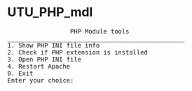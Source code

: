 # UTU_PHP_mdl
<pre>                 PHP Module tools                 
________________________________________________
1. Show PHP INI file info
2. Check if PHP extension is installed
3. Open PHP INI file
4. Restart Apache
0. Exit
Enter your choice: 
</pre>
